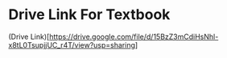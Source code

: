 # Drive Link For Textbook

(Drive Link)[https://drive.google.com/file/d/15BzZ3mCdiHsNhl-x8tL0TsupjjUC_r4T/view?usp=sharing]
